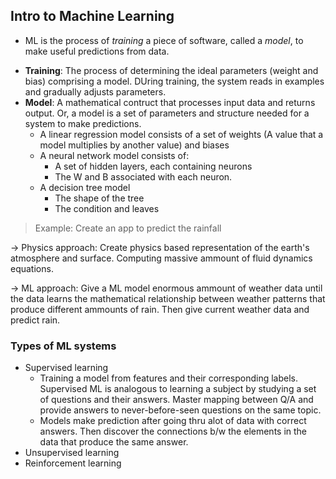 ## Intro to Machine Learning
 
- ML is the process of *training* a piece of software, called a *model*, to make useful predictions from data.

+ **Training**: The process of determining the ideal parameters (weight and bias) comprising a model. DUring training, the system reads in examples and gradually adjusts parameters. 
+ **Model**: A mathematical contruct that processes input data and returns output. Or, a model is a set of parameters and structure needed for a system to make predictions. 
    + A linear regression model consists of a set of weights (A value that a model multiplies by another value) and biases
    + A neural network model consists of:
        * A set of hidden layers, each containing neurons
        * The W and B associated with each neuron.
    + A decision tree model 
        * The shape of the tree
        * The condition and leaves
> Example: Create an app to predict the rainfall

-> Physics approach: Create physics based representation of the earth's atmosphere and surface. Computing massive ammount of fluid dynamics equations. 

-> ML approach: Give a ML model enormous ammount of weather data until the data learns the mathematical relationship between weather patterns that produce different ammounts of rain. Then give current weather data and predict rain. 

### Types of ML systems

+ Supervised learning 
    - Training a model from features and their corresponding labels. Supervised ML is analogous to learning a subject by studying a set of questions and their answers. Master mapping between Q/A and provide answers to never-before-seen questions on the same topic. 
    - Models make prediction after going thru alot of data with correct answers. Then discover the connections b/w the elements in the data that produce the same answer. 
+ Unsupervised learning 
+ Reinforcement learning